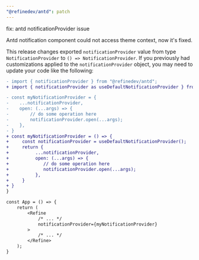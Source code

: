 ```yaml
---
"@refinedev/antd": patch
---
```


fix: antd notificationProvider issue

Antd notification component could not access theme context, now it's fixed.

This release changes exported `notificationProvider` value from type `NotificationProvider` to `() => NotificationProvider`. If you previously had customizations applied to the `notificationProvider` object, you may need to update your code like the following:

```diff
- import { notificationProvider } from "@refinedev/antd";
+ import { notificationProvider as useDefaultNotificationProvider } from "@refinedev/antd";

- const myNotificationProvider = {
-    ...notificationProvider,
-    open: (...args) => {
-        // do some operation here
-        notificationProvider.open(...args);
-    },
- }
+ const myNotificationProvider = () => {
+     const notificationProvider = useDefaultNotificationProvider();
+     return {
+          ...notificationProvider,
+          open: (...args) => {
+             // do some operation here
+             notificationProvider.open(...args);
+          },
+     }
+ }
}

const App = () => {
    return (
        <Refine
            /* ... */
            notificationProvider={myNotificationProvider}
        >
            /* ... */
        </Refine>
    );
}
```
